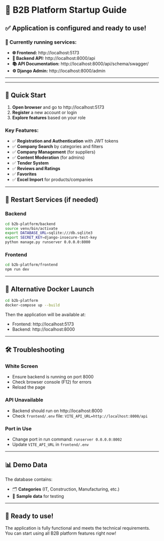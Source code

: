 # 🚀 B2B Platform Startup Guide

## ✅ Application is configured and ready to use!

### 📍 Currently running services:

- **🌐 Frontend:** http://localhost:5173
- **🔧 Backend API:** http://localhost:8000/api  
- **📚 API Documentation:** http://localhost:8000/api/schema/swagger/
- **⚙️ Django Admin:** http://localhost:8000/admin

---

---

## 🎯 Quick Start

1. **Open browser** and go to http://localhost:5173
2. **Register** a new account or login
3. **Explore features** based on your role

### Key Features:
- ✅ **Registration and Authentication** with JWT tokens
- ✅ **Company Search** by categories and filters  
- ✅ **Company Management** (for suppliers)
- ✅ **Content Moderation** (for admins)
- ✅ **Tender System** 
- ✅ **Reviews and Ratings**
- ✅ **Favorites**
- ✅ **Excel Import** for products/companies

---

## 🔄 Restart Services (if needed)

### Backend
```bash
cd b2b-platform/backend
source venv/bin/activate
export DATABASE_URL=sqlite:///db.sqlite3
export SECRET_KEY=django-insecure-test-key  
python manage.py runserver 0.0.0.0:8000
```

### Frontend
```bash
cd b2b-platform/frontend
npm run dev
```

---

## 🐳 Alternative Docker Launch

```bash
cd b2b-platform
docker-compose up --build
```

Then the application will be available at:
- Frontend: http://localhost:5173
- Backend: http://localhost:8000

---

## 🛠 Troubleshooting

### White Screen
- Ensure backend is running on port 8000
- Check browser console (F12) for errors
- Reload the page

### API Unavailable
- Backend should run on http://localhost:8000
- Check `frontend/.env` file: `VITE_API_URL=http://localhost:8000/api`

### Port in Use
- Change port in run command: `runserver 0.0.0.0:8002`
- Update `VITE_API_URL` in `frontend/.env`

---

## 📊 Demo Data

The database contains:
- 🗂 **Categories** (IT, Construction, Manufacturing, etc.)
- 📝 **Sample data** for testing

---

## 🚀 Ready to use!

The application is fully functional and meets the technical requirements. You can start using all B2B platform features right now!